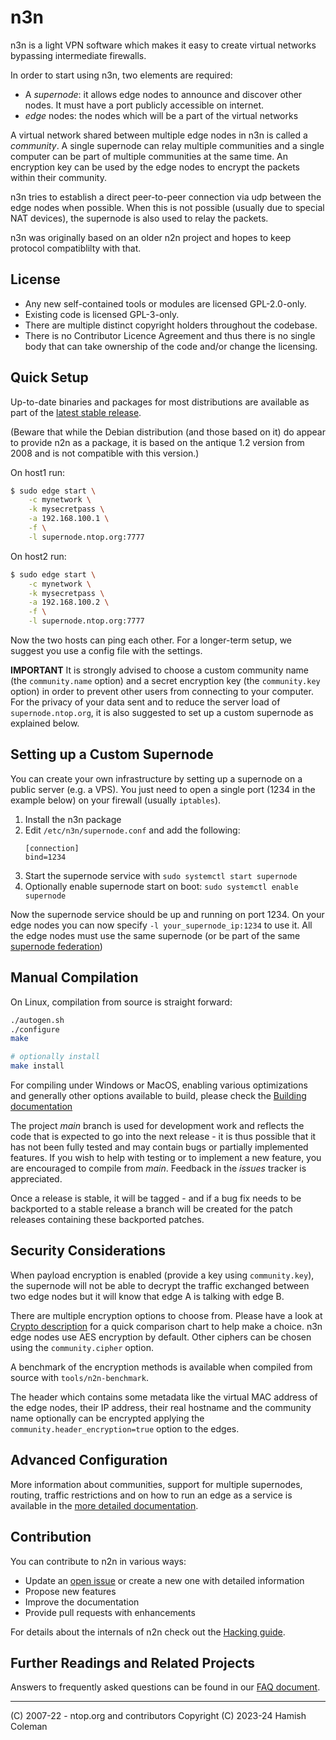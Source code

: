 
# n3n

n3n is a light VPN software which makes it easy to create virtual networks
bypassing intermediate firewalls.

In order to start using n3n, two elements are required:

- A _supernode_: it allows edge nodes to announce and discover other nodes. It
  must have a port publicly accessible on internet.
- _edge_ nodes: the nodes which will be a part of the virtual networks

A virtual network shared between multiple edge nodes in n3n is called a
_community_. A single supernode can relay multiple communities and a single
computer can be part of multiple communities at the same time. An encryption
key can be used by the edge nodes to encrypt the packets within their
community.

n3n tries to establish a direct peer-to-peer connection via udp between the
edge nodes when possible. When this is not possible (usually due to special NAT
devices), the supernode is also used to relay the packets.

n3n was originally based on an older n2n project and hopes to keep protocol
compatiblilty with that.

## License

- Any new self-contained tools or modules are licensed GPL-2.0-only.
- Existing code is licensed GPL-3-only.
- There are multiple distinct copyright holders throughout the codebase.
- There is no Contributor Licence Agreement and thus there is no single body
  that can take ownership of the code and/or change the licensing.

## Quick Setup

Up-to-date binaries and packages for most distributions are available as
part of the [latest stable release](https://github.com/n42n/n3n/releases/latest).

(Beware that while the Debian distribution (and those based on it) do appear
to provide n2n as a package, it is based on the antique 1.2 version from 2008
and is not compatible with this version.)

On host1 run:

```sh
$ sudo edge start \
    -c mynetwork \
    -k mysecretpass \
    -a 192.168.100.1 \
    -f \
    -l supernode.ntop.org:7777
```

On host2 run:

```sh
$ sudo edge start \
    -c mynetwork \
    -k mysecretpass \
    -a 192.168.100.2 \
    -f \
    -l supernode.ntop.org:7777
```

Now the two hosts can ping each other.  For a longer-term setup, we suggest
you use a config file with the settings.

**IMPORTANT** It is strongly advised to choose a custom community name (the
`community.name` option) and a secret encryption key (the `community.key`
option) in order to prevent other users from connecting to your computer. For
the privacy of your data sent and to reduce the server load of
`supernode.ntop.org`, it is also suggested to set up a custom supernode as
explained below.


## Setting up a Custom Supernode

You can create your own infrastructure by setting up a supernode on a public
server (e.g. a VPS). You just need to open a single port (1234 in the example
below) on your firewall (usually `iptables`).

1. Install the n3n package
2. Edit `/etc/n3n/supernode.conf` and add the following:
   ```
   [connection]
   bind=1234
   ```
3. Start the supernode service with `sudo systemctl start supernode`
4. Optionally enable supernode start on boot: `sudo systemctl enable supernode`

Now the supernode service should be up and running on port 1234. On your edge
nodes you can now specify `-l your_supernode_ip:1234` to use it. All the edge
nodes must use the same supernode (or be part of the same
[supernode federation](doc/Federation.md))


## Manual Compilation

On Linux, compilation from source is straight forward:

```sh
./autogen.sh
./configure
make

# optionally install
make install
```

For compiling under Windows or MacOS, enabling various optimizations and
generally other options available to build, please check the [Building
documentation](doc/Building.md)

The project _main_ branch is used for development work and reflects the code
that is expected to go into the next release - it is thus possible that it
has not been fully tested and may contain bugs or partially implemented
features.  If you wish to help with testing or to implement a new feature, you
are encouraged to compile from _main_.  Feedback in the _issues_ tracker is
appreciated.

Once a release is stable, it will be tagged - and if a bug fix needs to be
backported to a stable release a branch will be created for the patch releases
containing these backported patches.


## Security Considerations

When payload encryption is enabled (provide a key using `community.key`), the
supernode will not be able to decrypt the traffic exchanged between two edge
nodes but it will know that edge A is talking with edge B.

There are multiple encryption options to choose from. Please have a look at
[Crypto description](doc/Crypto.md) for a quick comparison chart to help make a
choice. n3n edge nodes use AES encryption by default. Other ciphers can be
chosen using the `community.cipher` option.

A benchmark of the encryption methods is available when compiled from source
with `tools/n2n-benchmark`.

The header which contains some metadata like the virtual MAC address of the
edge nodes, their IP address, their real hostname and the community name
optionally can be encrypted applying the `community.header_encryption=true`
option to the edges.


## Advanced Configuration

More information about communities, support for multiple supernodes, routing,
traffic restrictions and on how to run an edge as a service is available in the
[more detailed documentation](doc/Advanced.md).


## Contribution

You can contribute to n2n in various ways:

- Update an [open issue](https://github.com/n42n/n3n/issues) or create a new
  one with detailed information
- Propose new features
- Improve the documentation
- Provide pull requests with enhancements

For details about the internals of n2n check out the [Hacking
guide](doc/Hacking.md).


## Further Readings and Related Projects

Answers to frequently asked questions can be found in our [FAQ
document](doc/Faq.md).

---

(C) 2007-22 - ntop.org and contributors
Copyright (C) 2023-24 Hamish Coleman
